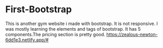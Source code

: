 # First-Bootstrap
This is another gym website i made with bootstrap. It is not responsive. I was mostly learning the elements and tags of bootstrap. It has 5 components.The pricing section is pretty good. 
https://zealous-newton-6dd1e3.netlify.app/#
